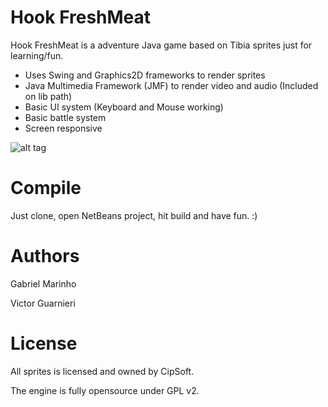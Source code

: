 Hook FreshMeat
==============
Hook FreshMeat is a adventure Java game based on Tibia sprites just for learning/fun.

* Uses Swing and Graphics2D frameworks to render sprites
* Java Multimedia Framework (JMF) to render video and audio (Included on lib path)
* Basic UI system (Keyboard and Mouse working)
* Basic battle system
* Screen responsive

![alt tag](https://github.com/gabrielbiga/Hook-FreshMeat/raw/master/Assets/screenshot.png)

Compile
=======
Just clone, open NetBeans project, hit build and have fun. :)

Authors
=======
Gabriel Marinho

Victor Guarnieri 

License
=======
All sprites is licensed and owned by CipSoft.

The engine is fully opensource under GPL v2.

